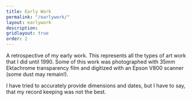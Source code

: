 ```yaml
---
title: Early Work
permalink: "/earlywork/"
layout: earlywork
description:
gridlayout: true
order: 2
---
```


A retrospective of my early work. This represents all the types of art work that I did until 1990. Some of this work was photographed with 35mm Ektachrome transparency film and digitized with an Epson V800 scanner (some dust may remain!).

I have tried to accurately provide dimensions and dates, but I have to say, that my record keeping was not the best.
